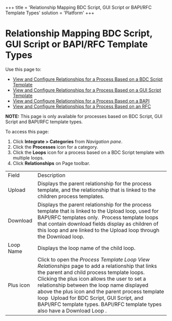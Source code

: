 +++
title = 'Relationship Mapping BDC Script, GUI Script or BAPI/RFC Template Types'
solution = 'Platform'
+++

# Relationship Mapping BDC Script, GUI Script or BAPI/RFC Template Types

<div class="use">

Use this page to:

  - [View and Configure Relationships for a Process Based on a BDC
    Script Template](../Use_Cases/ViewandConfigureRelationshipsBDC.htm)
  - [View and Configure Relationships for a Process Based on a GUI
    Script Template](../Use_Cases/VwConfigureRelshpsGUIe.htm)
  - [View and Configure Relationships for a Process Based on a
    BAPI](../Use_Cases/VwConfigureRlshipsProcBAPI.htm)
  - [View and Configure Relationships for a Process Based on an
    RFC](../Use_Cases/VwConfigureRshpsProcRFC.htm)

</div>

<span style="font-weight: bold;">NOTE:</span> This page is only
available for processes based on BDC Script, GUI Script and BAPI/RFC
template types.

To access this page:

1.  Click <span style="font-weight: bold;">Integrate \>
    </span>**Categories** from *Navigation pane*.
2.  Click the **Processes** icon for a category.
3.  Click the **Loops** icon for a process based on a BDC Script
    template with multiple loops.
4.  Click **Relationships** on Page
toolbar.

|           |                                                                                                                                                                                                                                                                                                                                                                                                                            |
| --------- | -------------------------------------------------------------------------------------------------------------------------------------------------------------------------------------------------------------------------------------------------------------------------------------------------------------------------------------------------------------------------------------------------------------------------- |
| Field     | Description                                                                                                                                                                                                                                                                                                                                                                                                                |
| Upload    | Displays the parent relationship for the process template, and the relationship that is linked to the children process templates.                                                                                                                                                                                                                                                                                          |
| Download  | Displays the parent relationship for the process template that is linked to the Upload loop, used for BAPI/RFC templates only.  Process template loops that contain download fields display as children of this loop and are linked to the Upload loop through the Download loop.                                                                                                                                          |
| Loop Name | Displays the loop name of the child loop.                                                                                                                                                                                                                                                                                                                                                                                  |
| Plus icon | Click to open the *Process Template Loop View Relationships* page to add a relationship that links the parent and child process template loops. Clicking the plus icon allows the user to set a relationship between the loop name displayed above the plus icon and the parent process template loop  Upload for BDC Script, GUI Script, and BAPI/RFC template types. BAPI/RFC template types also have a Download Loop . |

